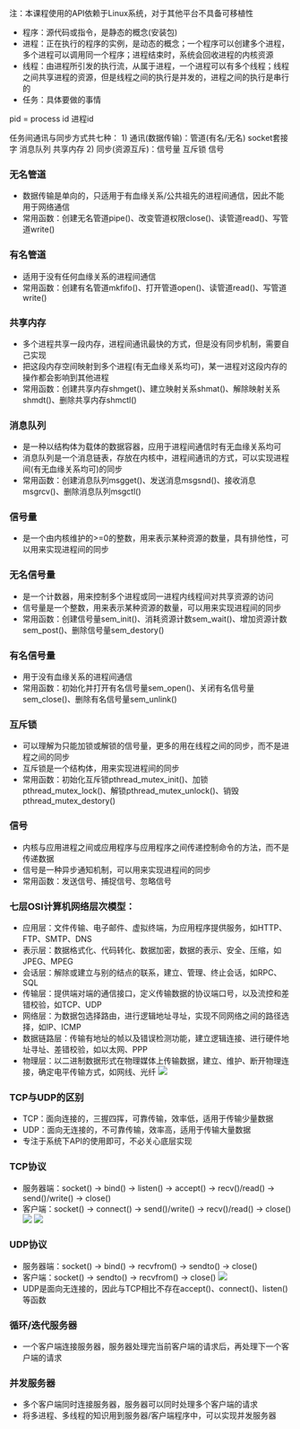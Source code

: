 注：本课程使用的API依赖于Linux系统，对于其他平台不具备可移植性

- 程序：源代码或指令，是静态的概念(安装包)
- 进程：正在执行的程序的实例，是动态的概念；一个程序可以创建多个进程，多个进程可以调用同一个程序；进程结束时，系统会回收进程的内核资源
- 线程：由进程所引发的执行流，从属于进程，一个进程可以有多个线程；线程之间共享进程的资源，但是线程之间的执行是并发的，进程之间的执行是串行的
- 任务：具体要做的事情

pid = process id 进程id

任务间通讯与同步方式共七种：
    1) 通讯(数据传输)：管道(有名/无名) socket套接字 消息队列 共享内存
    2) 同步(资源互斥)：信号量 互斥锁 信号

### 无名管道
- 数据传输是单向的，只适用于有血缘关系/公共祖先的进程间通信，因此不能用于网络通信
- 常用函数：创建无名管道pipe()、改变管道权限close()、读管道read()、写管道write()

### 有名管道
- 适用于没有任何血缘关系的进程间通信
- 常用函数：创建有名管道mkfifo()、打开管道open()、读管道read()、写管道write()

### 共享内存
- 多个进程共享一段内存，进程间通讯最快的方式，但是没有同步机制，需要自己实现
- 把这段内存空间映射到多个进程(有无血缘关系均可)，某一进程对这段内存的操作都会影响到其他进程
- 常用函数：创建共享内存shmget()、建立映射关系shmat()、解除映射关系shmdt()、删除共享内存shmctl()

### 消息队列
- 是一种以结构体为载体的数据容器，应用于进程间通信时有无血缘关系均可
- 消息队列是一个消息链表，存放在内核中，进程间通讯的方式，可以实现进程间(有无血缘关系均可)的同步
- 常用函数：创建消息队列msgget()、发送消息msgsnd()、接收消息msgrcv()、删除消息队列msgctl()

### 信号量
- 是一个由内核维护的>=0的整数，用来表示某种资源的数量，具有排他性，可以用来实现进程间的同步

### 无名信号量
- 是一个计数器，用来控制多个进程或同一进程内线程间对共享资源的访问
- 信号量是一个整数，用来表示某种资源的数量，可以用来实现进程间的同步
- 常用函数：创建信号量sem_init()、消耗资源计数sem_wait()、增加资源计数sem_post()、删除信号量sem_destory()
                
### 有名信号量
- 用于没有血缘关系的进程间通信
- 常用函数：初始化并打开有名信号量sem_open()、关闭有名信号量sem_close()、删除有名信号量sem_unlink()

### 互斥锁
- 可以理解为只能加锁或解锁的信号量，更多的用在线程之间的同步，而不是进程之间的同步
- 互斥锁是一个结构体，用来实现进程间的同步
- 常用函数：初始化互斥锁pthread_mutex_init()、加锁pthread_mutex_lock()、解锁pthread_mutex_unlock()、销毁pthread_mutex_destory()

### 信号
- 内核与应用进程之间或应用程序与应用程序之间传递控制命令的方法，而不是传递数据
- 信号是一种异步通知机制，可以用来实现进程间的同步
- 常用函数：发送信号、捕捉信号、忽略信号

### 七层OSI计算机网络层次模型：
- 应用层：文件传输、电子邮件、虚拟终端，为应用程序提供服务，如HTTP、FTP、SMTP、DNS
- 表示层：数据格式化、代码转化、数据加密，数据的表示、安全、压缩，如JPEG、MPEG
- 会话层：解除或建立与别的结点的联系，建立、管理、终止会话，如RPC、SQL
- 传输层：提供端对端的通信接口，定义传输数据的协议端口号，以及流控和差错校验，如TCP、UDP
- 网络层：为数据包选择路由，进行逻辑地址寻址，实现不同网络之间的路径选择，如IP、ICMP
- 数据链路层：传输有地址的帧以及错误检测功能，建立逻辑连接、进行硬件地址寻址、差错校验，如以太网、PPP
- 物理层：以二进制数据形式在物理媒体上传输数据，建立、维护、断开物理连接，确定电平传输方式，如网线、光纤
![](picture/TCPIP四层模型.JPG)

### TCP与UDP的区别
- TCP：面向连接的，三握四挥，可靠传输，效率低，适用于传输少量数据
- UDP：面向无连接的，不可靠传输，效率高，适用于传输大量数据
- 专注于系统下API的使用即可，不必关心底层实现

### TCP协议
- 服务器端：socket() -> bind() -> listen() -> accept() -> recv()/read() -> send()/write() -> close()
- 客户端：socket() -> connect() -> send()/write() -> recv()/read() -> close()
![](picture/TCP服务器端与客户机端交互过程1.png)
![](picture/TCP服务器端与客户机端交互过程2.png)

### UDP协议
- 服务器端：socket() -> bind() -> recvfrom() -> sendto() -> close()
- 客户端：socket() -> sendto() -> recvfrom() -> close()
![](picture/UDP服务器端与客户机端交互过程.png)
- UDP是面向无连接的，因此与TCP相比不存在accept()、connect()、listen()等函数

### 循环/迭代服务器
- 一个客户端连接服务器，服务器处理完当前客户端的请求后，再处理下一个客户端的请求

### 并发服务器
- 多个客户端同时连接服务器，服务器可以同时处理多个客户端的请求
- 将多进程、多线程的知识用到服务器/客户端程序中，可以实现并发服务器